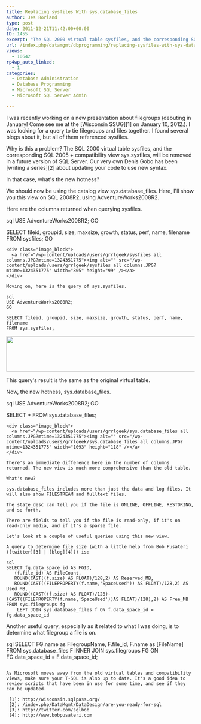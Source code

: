 ```yaml
---
title: Replacing sysfiles With sys.database_files
author: Jes Borland
type: post
date: 2011-12-21T11:42:00+00:00
ID: 1455
excerpt: "The SQL 2000 virtual table sysfiles, and the corresponding SQL 2005 + compatibility view sys.sysfiles, will be removed in a future version of SQL Server. What's the replacement?"
url: /index.php/datamgmt/dbprogramming/replacing-sysfiles-with-sys-database_files/
views:
  - 10642
rp4wp_auto_linked:
  - 1
categories:
  - Database Administration
  - Database Programming
  - Microsoft SQL Server
  - Microsoft SQL Server Admin

---
```

I was recently working on a new presentation about filegroups (debuting in January! Come see me at the [Wisconsin SSUG][1] on January 10, 2012.). I was looking for a query to tie filegroups and files together. I found several blogs about it, but all of them referenced sysfiles. 

Why is this a problem? The SQL 2000 virtual table sysfiles, and the corresponding SQL 2005 + compatibility view sys.sysfiles, will be removed in a future version of SQL Server. Our very own Denis Gobo has been [writing a series][2] about updating your code to use new syntax. 

In that case, what's the new hotness? 

We should now be using the catalog view sys.database_files. Here, I'll show you this view on SQL 2008R2, using AdventureWorks2008R2. 

Here are the columns returned when querying sysfiles. 

sql
USE AdventureWorks2008R2;
GO

SELECT fileid, groupid, size, maxsize, growth, status, perf, name, filename
FROM sysfiles;
GO 
```
<div class="image_block">
  <a href="/wp-content/uploads/users/grrlgeek/sysfiles all columns.JPG?mtime=1324351775"><img alt="" src="/wp-content/uploads/users/grrlgeek/sysfiles all columns.JPG?mtime=1324351775" width="805" height="99" /></a>
</div>

Moving on, here is the query of sys.sysfiles. 

sql
USE AdventureWorks2008R2;
GO

SELECT fileid, groupid, size, maxsize, growth, status, perf, name, filename
FROM sys.sysfiles;
```
<div class="image_block">
  <a href="/wp-content/uploads/users/grrlgeek/sys.sysfiles all columns.JPG?mtime=1324351775"><img alt="" src="/wp-content/uploads/users/grrlgeek/sys.sysfiles all columns.JPG?mtime=1324351775" width="813" height="95" /></a>
</div>

This query's result is the same as the original virtual table. 

Now, the new hotness, sys.database_files. 

sql
USE AdventureWorks2008R2;
GO

SELECT *
FROM sys.database_files;
```
<div class="image_block">
  <a href="/wp-content/uploads/users/grrlgeek/sys.database_files all columns.JPG?mtime=1324351775"><img alt="" src="/wp-content/uploads/users/grrlgeek/sys.database_files all columns.JPG?mtime=1324351775" width="1093" height="118" /></a>
</div>

There's an immediate difference here in the number of columns returned. The new view is much more comprehensive than the old table. 

What's new? 

sys.database_files includes more than just the data and log files. It will also show FILESTREAM and fulltext files. 

The state_desc can tell you if the file is ONLINE, OFFLINE, RESTORING, and so forth.

There are fields to tell you if the file is read-only, if it's on read-only media, and if it's a sparse file. 

Let's look at a couple of useful queries using this new view. 

A query to determine file size (with a little help from Bob Pusateri ([twitter][3] | [blog][4])) is: 

sql
SELECT fg.data_space_id AS FGID,
   (f.file_id) AS FileCount,
   ROUND(CAST((f.size) AS FLOAT)/128,2) AS Reserved_MB,
   ROUND(CAST((FILEPROPERTY(f.name,'SpaceUsed')) AS FLOAT)/128,2) AS Used_MB,
   ROUND((CAST((f.size) AS FLOAT)/128)-(CAST((FILEPROPERTY(f.name,'SpaceUsed'))AS FLOAT)/128),2) AS Free_MB
FROM sys.filegroups fg
	LEFT JOIN sys.database_files f ON f.data_space_id = fg.data_space_id
```

Another useful query, especially as it related to what I was doing, is to determine what filegroup a file is on. 

sql
SELECT FG.name as FilegroupName, F.file_id, F.name as [FileName] 
FROM sys.database_files F 
	INNER JOIN sys.filegroups FG ON FG.data_space_id = F.data_space_id;
```

As Microsoft moves away from the old virtual tables and compatibility views, make sure your T-SQL is also up to date. It's a good idea to review scripts that have been in use for some time, and see if they can be updated.

 [1]: http://wisconsin.sqlpass.org/
 [2]: /index.php/DataMgmt/DataDesign/are-you-ready-for-sql
 [3]: http://twitter.com/sqlbob
 [4]: http://www.bobpusateri.com